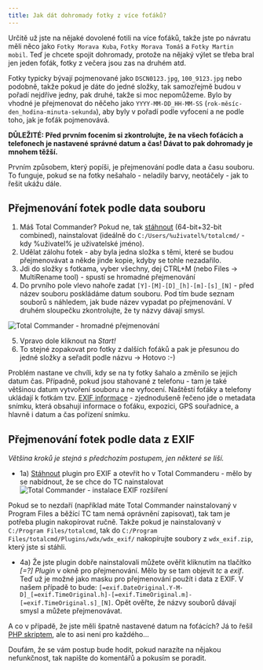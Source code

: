 ```yaml
---
title: Jak dát dohromady fotky z více foťáků?
---
```


Určitě už jste na nějaké dovolené fotili na více foťáků, takže jste po návratu měli něco jako `Fotky Morava Kuba`, `Fotky Morava Tomáš` a `Fotky Martin mobil`. Teď je chcete spojit dohromady, protože na nějaký výlet se třeba bral jen jeden foťák, fotky z večera jsou zas na druhém atd.

Fotky typicky bývají pojmenované jako `DSCN0123.jpg`, `100_9123.jpg` nebo podobně, takže pokud je dáte do jedné složky, tak samozřejmě budou v pořadí nejdříve jedny, pak druhé, takže si moc nepomůžeme. Bylo by vhodné je přejmenovat do něčeho jako `YYYY-MM-DD_HH-MM-SS` (`rok-měsíc-den_hodina-minuta-sekunda`), aby byly v pořadí podle vyfocení a ne podle toho, jak je foťák pojmenovává.

**DŮLEŽITÉ: Před prvním focením si zkontrolujte, že na všech foťácích a telefonech je nastavené správné datum a čas! Dávat to pak dohromady je mnohem těžší.**


Prvním způsobem, který popíši, je přejmenování podle data a času souboru. To funguje, pokud se na fotky nešahalo - neladily barvy, neotáčely - jak to řešit ukážu dále.

Přejmenování fotek podle data souboru
-------------------------------------------------------
1. Máš Total Commander? Pokud ne, tak [stáhnout](http://ghisler.com/amazons3.php) (64-bit+32-bit combined), nainstalovat (ideálně do `C:/Users/%uživatel%/totalcmd/` - kdy %uživatel% je uživatelské jméno).
2. Udělat zálohu fotek - aby byla jedna složka s těmi, které se budou přejmenovávat a někde jinde kopie, kdyby se tohle nezadařilo.
3. Jdi do složky s fotkama, vyber všechny, dej CTRL+M (nebo Files -> MultiRename tool) - spustí se hromadné přejmenování
4. Do prvního pole vlevo nahoře zadat `[Y]-[M]-[D]_[h]-[m]-[s]_[N]` - před název souboru poskládáme datum souboru. Pod tím bude seznam souborů s náhledem, jak bude název vypadat po přejmenování. V druhém sloupečku zkontrolujte, že ty názvy dávají smysl.

![Total Commander - hromadné přejmenování](/data/2013/2013-08-29-jak-dat-dohromady-fotky-z-vice-fotaku/2013-08-28-photo-rename-01-tc-rename.png)

5. Vpravo dole kliknout na *Start!*
6. To stejné zopakovat pro fotky z dalších foťáků a pak je přesunou do jedné složky a seřadit podle názvu -> Hotovo :-)


Problém nastane ve chvíli, kdy se na ty fotky šahalo a změnilo se jejich datum čas. Případně, pokud jsou stahované z telefonu - tam je také většinou datum vytvoření souboru a ne vyfocení. Naštěstí foťáky a telefony ukládají k fotkám tzv. [EXIF informace](https://en.wikipedia.org/wiki/Exchangeable_image_file_format) - zjednodušeně řečeno jde o metadata snímku, která obsahují informace o foťáku, expozici, GPS souřadnice, a hlavně i datum a čas pořízení snímku.

Přejmenování fotek podle data z EXIF
--------------------------------------------------
*Většina kroků je stejná s předchozím postupem, jen některé se liší.*

- 1a) [Stáhnout](http://ghisler.fileburst.com/content/wdx_exif.zip) plugin pro EXIF a otevřít ho v Total Commanderu - mělo by se nabídnout, že se chce do TC nainstalovat<br>
![Total Commander - instalace EXIF rozšíření](/data/2013/2013-08-29-jak-dat-dohromady-fotky-z-vice-fotaku/2013-08-28-photo-rename-02-tc-install.png)

Pokud se to nezdaří (například máte Total Commander nainstalovaný v Program Files a běžící TC tam nemá oprávnění zapisovat), tak tam je potřeba plugin nakopírovat ručně. Takže pokud je nainstalovaný v `C:/Program Files/totalcmd`, tak do `C:/Program Files/totalcmd/Plugins/wdx/wdx_exif/` nakopírujte soubory z `wdx_exif.zip`, který jste si stáhli.

- 4a) Že jste plugin dobře nainstalovali můžete ověřit kliknutím na tlačítko *[=?] Plugin* v okně pro přejmenování. Mělo by se tam objevit *tc* a *exif*. Teď už je možné jako masku pro přejmenování použít i data z EXIF. V našem případě to bude: `[=exif.DateOriginal.Y-M-D]_[=exif.TimeOriginal.h]-[=exif.TimeOriginal.m]-[=exif.TimeOriginal.s]_[N]`. Opět ověřte, že názvy souborů dávají smysl a můžete přejmenovávat.


A co v případě, že jste měli špatně nastavené datum na foťácích? Já to řešil [PHP skriptem](https://gist.github.com/mhujer/6078439), ale to asi není pro každého...



Doufám, že se vám postup bude hodit, pokud narazíte na nějakou nefunkčnost, tak napište do komentářů a pokusím se poradit.
